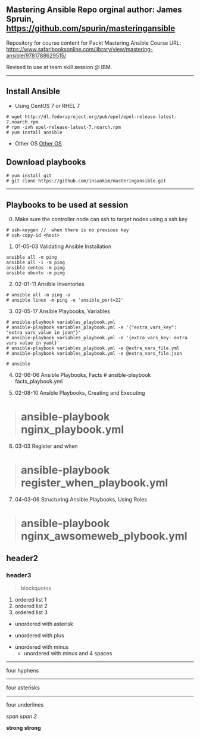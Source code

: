 ## Mastering Ansible Repo orginal author: James Spruin, https://github.com/spurin/masteringansible

Repository for course content for Packt Mastering Ansible Course
URL: https://www.safaribooksonline.com/library/view/mastering-ansible/9781788629515/

Revised to use at team skill session @ IBM.
____

## Install Ansible
- Using CentOS 7 or RHEL 7
```
# wget http://dl.fedoraproject.org/pub/epel/epel-release-latest-7.noarch.rpm
# rpm -ivh epel-release-latest-7.noarch.rpm
# yum install ansible
```
- Other OS [Other OS](http://docs.ansible.com/ansible/latest/installation_guide/intro_installation.html#installing-the-control-machine)

## Download playbooks
```
# yum install git
# git clone https://github.com/insankim/masteringansible.git
```
____

## Playbooks to be used at session
0. Make sure the controller node can ssh to target nodes using a ssh key
```
# ssh-keygen //  when there is no previous key
# ssh-copy-id <host>

```
1. 01-05-03 Validating Ansible Installation
```
ansible all -m ping
ansible all -i -m ping
ansible centos -m ping
ansible ubuntu -m ping
```

2. 02-01-11 Ansible Inventories
```
# ansible all -m ping -o
# ansible linux -m ping -e 'ansible_port=22'
```

3. 02-05-17 Ansible Playbooks, Variables
```
# ansible-playbook variables_playbook.yml
# ansible-playbook variables_playbook.yml -e '{"extra_vars_key": "extra vars value in json"}'
# ansible-playbook variables_playbook.yml -e '{extra_vars_key: extra vars value in yaml}'
# ansible-playbook variables_playbook.yml -e @extra_vars_file.yml
# ansible-playbook variables_playbook.yml -e @extra_vars_file.json

# ansible
```

4. 02-06-06 Ansible Playbooks, Facts
\# ansible-playbook facts_playbook.yml

5. 02-08-10 Ansible Playbooks, Creating and Executing
> # ansible-playbook nginx_playbook.yml

6. 03-03 Register and when
> # ansible-playbook register_when_playbook.yml

7. 04-03-06 Structuring Ansible Playbooks, Using Roles
> # ansible-playbook nginx_awsomeweb_plybook.yml


## header2
### header3

> blockquotes

1. ordered list 1
2. ordered list 2
3. ordered list 3

* unordered with asterisk
+ unordered with plus
- unordered with minus
    - unordered with minus and 4 spaces

----
four hyphens


****
four asterisks

____
four underlines

*span*
_span 2_

**strong**
__strong__
